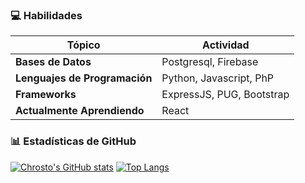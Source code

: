### 💻 Habilidades

| **Tópico** | **Actividad** |
| ------------- | ------------- |
| **Bases de Datos** | Postgresql, Firebase |
| **Lenguajes de Programación** | Python, Javascript, PhP|
| **Frameworks** | ExpressJS, PUG, Bootstrap  |
| **Actualmente Aprendiendo** | React |

### 📊 Estadísticas de GitHub
[![Chrosto's GitHub stats](https://github-readme-stats.vercel.app/api?username=consecutes&show_icons=true&theme=blueberry&count_private=true&hide=prs,issues&hide_border=true&locale=es)](https://github.com/anuraghazra/github-readme-stats)
[![Top Langs](https://github-readme-stats.vercel.app/api/top-langs/?username=consecutes&layout=compact&theme=blueberry&hide_border=true&locale=es&count_private=true)](https://github.com/anuraghazra/github-readme-stats)
